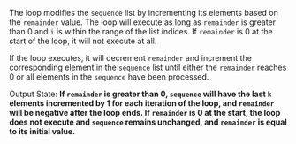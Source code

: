 The loop modifies the `sequence` list by incrementing its elements based on the `remainder` value. The loop will execute as long as `remainder` is greater than 0 and `i` is within the range of the list indices. If `remainder` is 0 at the start of the loop, it will not execute at all. 

If the loop executes, it will decrement `remainder` and increment the corresponding element in the `sequence` list until either the `remainder` reaches 0 or all elements in the `sequence` have been processed.

Output State: **If `remainder` is greater than 0, `sequence` will have the last `k` elements incremented by 1 for each iteration of the loop, and `remainder` will be negative after the loop ends. If `remainder` is 0 at the start, the loop does not execute and `sequence` remains unchanged, and `remainder` is equal to its initial value.**